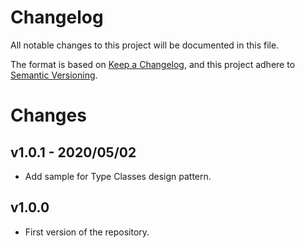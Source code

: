 # Changelog
All notable changes to this project will be documented in this file.

The format is based on [Keep a Changelog](https://keepachangelog.com/en/1.0.0/),
and this project adhere to [Semantic Versioning](https://semver.org/spec/v2.0.0.html).

# Changes

## v1.0.1 - 2020/05/02
- Add sample for Type Classes design pattern.

## v1.0.0
- First version of the repository.

